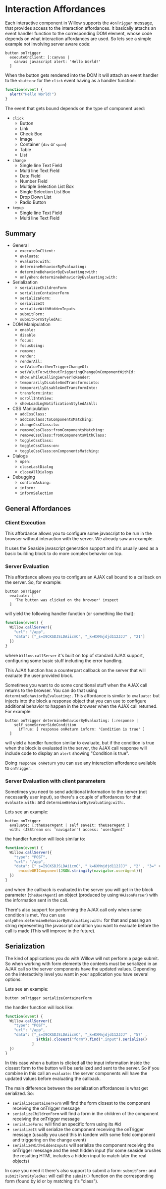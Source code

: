 # Interaction Affordances

Each interactive component in Willow supports the `#onTrigger` message, that provides access to the interaction affordances. It basically attachs an event handler function to the corresponding DOM element, whose code depends on what interaction affordances are used. So lets see a simple example not involving server aware code:

```smalltalk
button onTrigger
  executeOnClient: [:canvas |
    canvas javascript alert: 'Hello World!'
  ]
```
When the button gets rendered into the DOM it will attach an event handler to the `<button>` for the `click` event having as a handler function:

```javascript
function(event) {
  alert("Hello World!")
}
```

The event that gets bound depends on the type of component used:
- `click`
  - Button
  - Link
  - Check Box
  - Image
  - Container (`div` or `span`)
  - Table
  - List
- `change`
  - Single line Text Field
  - Multi line Text Field
  - Date Field
  - Number Field
  - Multiple Selection List Box
  - Single Selection List Box
  - Drop Down List
  - Radio Button
- `keyup`
  - Single line Text Field
  - Multi line Text Field

## Summary
- General
  - `executeOnClient:`
  - `evaluate:`
  - `evaluate:with:`
  - `determineBehaviorByEvaluating:`
  - `determineBehaviorByEvaluating:with:`
  - `onlyWhen:determineBehaviorByEvaluating:with:`
- Serialization
  - `serializeChildrenForm`
  - `serializeContainerForm`
  - `serializaForm:`
  - `serializeIt`
  - `serializeWithHiddenInputs`
  - `submitForm:`
  - `submitFormStyledAs:`
- DOM Manipulation
  - `enable:`
  - `disable`
  - `focus:`
  - `focusUsing:`
  - `remove:`
  - `render:`
  - `renderAll:`
  - `setValueTo:thenTriggerChangeOf:`
  - `setValutTo:withoutTriggeringChangeOnComponentWithId:`
  - `show:whileCallingServerToRender:`
  - `temporarilyDisableAndTransform:into:`
  - `temporarilyDisableAndTransformInto:`
  - `transform:into:`
  - `scrollIntoView:`
  - `showLoadingNotificationStyledAsAll:`
- CSS Manipulation
  - `addCssClass:`
  - `addCssClass:toComponentsMatching:`
  - `changeCssClass:to:`
  - `removeCssClass:fromComponentsMatching:`
  - `removeCssClass:fromComponentsWithClass:`
  - `toggleCssClass:`
  - `toggleCssClass:on:`
  - `toggleCssClass:onComponentsMatching:`
- Dialogs
  - `open:`
  - `closeLastDialog`
  - `closeAllDialogs`
- Debugging
  - `confirmAsking:`
  - `inform:`
  - `informSelection`

## General Affordances
### Client Execution

This affordance allows you to configure some javascript to be run in the browser without interaction with the server. We already saw an example.

It uses the Seaside javascript generation support and it's usually used as a basic building block to do more complex behavior on top.

### Server Evaluation

This affordance allows you to configure an AJAX call bound to a callback on the server. So, for example:

```smalltalk
button onTrigger
  evaluate: [
    'The button was clicked on the browser' inspect
  ]
```
will yield the following handler function (or something like that):
```javascript
function(event) {
  Willow.callServer({
    "url": "/app",
    "data": ["_s=I9CKSDJSLDAiicmC", "_k=KXMnjdjd112JJJ" , "21"]
  })
}
```
where `Willow.callServer` it's built on top of standard AJAX support, configuring some basic stuff including the error handling.

This AJAX function has a counterpart callback on the server that will evaluate the user provided block.

Sometimes you want to do some conditional stuff when the AJAX call returns to the browser. You can do that using `determineBehaviorByEvaluating:`. This affordance is similar to `evaluate:` but injects into the block a response object that you can use to configure additional behavior to happen in the browser when the AJAX call returned.
For example:
```smalltalk
button onTrigger determineBehaviorByEvaluating: [:response |
    self someServerSideCondition
      ifTrue: [ response onReturn inform: 'Condition is true' ]
  ]
```
will yield a handler function similar to evaluate, but if the condition is true when the block is evaluated in the server, the AJAX call response will include code to display an `alert` showing "Condition is true".

Doing `response onReturn` you can use any interaction affordance available to `onTrigger`.

### Server Evaluation with client parameters

Sometimes you need to send additional information to the server (not necessarily user input), so there's a couple of affordances for that: `evaluate:with:` and `determineBehaviorByEvaluating:with:`.

Lets see an example:
```smalltalk
button onTrigger
  evaluate: [:theUserAgent | self saveIt: theUserAgent ]
  with: (JSStream on: 'navigator') access: 'userAgent'
```
the handler function will look similar to:
```javascript
function(event) {
  Willow.callServer({
    "type": "POST",
    "url": "/app",
    "data": ["_s=I9CKSDJSLDAiicmC", "_k=KXMnjdjd112JJJ" , "2" , "3=" +
      encodeURIComponent(JSON.stringify(navigator.userAgent))]
  })
}
```
and when the callback is evaluated in the server you will get in the block parameter (`theUserAgent`) an object (produced by using `WAJsonParser`) with the information sent in the call.

There's also support for performing the AJAX call only when some condition is met. You can use `onlyWhen:determineBehaviorByEvaluating:with:` for that and passing an string representing the javascript condition you want to evaluate before the call is made (This will improve in the future).

## Serialization

The kind of applications you do with Willow will not perform a page submit. So when working with form elements the contents must be serialized in an AJAX call so the server components have the updated values. Depending on the interactivity level you want in your application you have several options.

Lets see an example:
```smalltalk
button onTrigger serializeContainerForm
```
the handler function will look like:
```javascript
function(event) {
  Willow.callServer({
    "type": "POST",
    "url": "/app",
    "data": ["_s=I9CKSDJSLDAiicmC", "_k=KXMnjdjd112JJJ" , "57" ,
              $(this).closest("form").find(".input").serialize()
            ]
  })
}
```
In this case when a button is clicked all the input information inside the closest form to the button will be serialized and sent to the server. So if you combine in this call an `evaluate:` the server components will have the updated values before evaluating the callback.

The main difference between the serialization affordances is what get serialized. So:
- `serializeContainerForm` will find the form closest to the component receiving the onTrigger message
- `serializeChildrenForm` will find a form in the children of the component receiving the onTrigger message
- `serializeForm:` will find an specific form using its #id
- `serializeIt` will serialize the component receiving the onTrigger message (usually you used this in tandem with some field component and triggering on the change event)
- `serializeWithHiddenInputs` will serialize the component receiving the onTrigger message and the next hidden input (for some seaside brushes the resulting HTML includes a hidden input to match later the real objects)

In case you need it there's also support to submit a form: `submitForm:` and `submitFormStyledAs:` will call the `submit()` function on the corresponding form (found by id or by matching it's "class").
